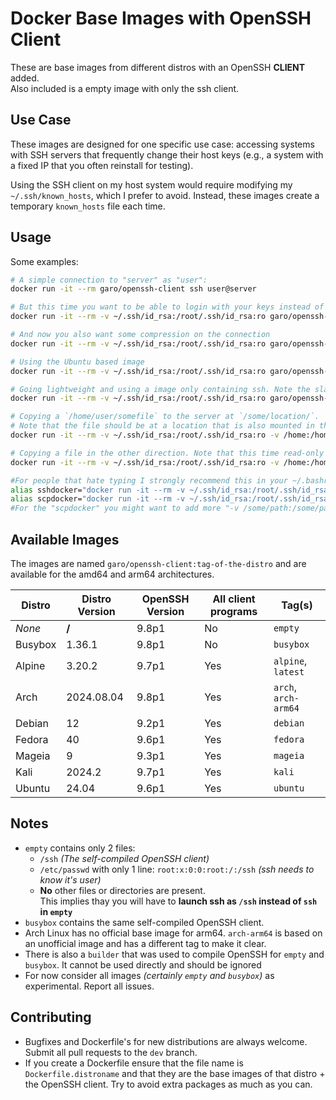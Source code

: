 # Docker Base Images with OpenSSH Client

These are base images from different distros with an OpenSSH __CLIENT__ added.<br>Also included is a empty image with only the ssh client.

## Use Case
These images are designed for one specific use case: accessing systems with SSH servers that frequently change their host keys (e.g., a system with a fixed IP that you often reinstall for testing). 

Using the SSH client on my host system would require modifying my `~/.ssh/known_hosts`, which I prefer to avoid. Instead, these images create a temporary `known_hosts` file each time.

## Usage
Some examples:
```bash
# A simple connection to "server" as "user":
docker run -it --rm garo/openssh-client ssh user@server

# But this time you want to be able to login with your keys instead of password:
docker run -it --rm -v ~/.ssh/id_rsa:/root/.ssh/id_rsa:ro garo/openssh-client ssh user@server

# And now you also want some compression on the connection
docker run -it --rm -v ~/.ssh/id_rsa:/root/.ssh/id_rsa:ro garo/openssh-client ssh -C user@server

# Using the Ubuntu based image
docker run -it --rm -v ~/.ssh/id_rsa:/root/.ssh/id_rsa:ro garo/openssh-client:ubuntu ssh -C user@server

# Going lightweight and using a image only containing ssh. Note the slash in front of ssh here !
docker run -it --rm -v ~/.ssh/id_rsa:/root/.ssh/id_rsa:ro garo/openssh-client:empty /ssh -C user@server

# Copying a `/home/user/somefile` to the server at `/some/location/`.
# Note that the file should be at a location that is also mounted in the container
docker run -it --rm -v ~/.ssh/id_rsa:/root/.ssh/id_rsa:ro -v /home:/home:ro garo/openssh-client scp /home/user/somefile user@server:/some/location/

# Copying a file in the other direction. Note that this time read-only mounting is not enough
docker run -it --rm -v ~/.ssh/id_rsa:/root/.ssh/id_rsa:ro -v /home:/home garo/openssh-client scp user@server:/some/location/somefile /home/user/

#For people that hate typing I strongly recommend this in your ~/.bashrc, ~/.zshrc, ...
alias sshdocker="docker run -it --rm -v ~/.ssh/id_rsa:/root/.ssh/id_rsa:ro garo/openssh-client ssh"
alias scpdocker="docker run -it --rm -v ~/.ssh/id_rsa:/root/.ssh/id_rsa:ro -v /home:/home garo/openssh-client scp"
#For the "scpdocker" you might want to add more "-v /some/path:/some/path:ro" options
```

## Available Images
The images are named `garo/openssh-client:tag-of-the-distro` and are available for the amd64 and arm64 architectures.

| Distro  | Distro Version | OpenSSH Version | All client programs | Tag(s)
| ------- | -------------- | --------------- | ------------------- | -------------------- |
| _None_  |        __/__   |           9.8p1 | No                  | `empty`              |
| Busybox |         1.36.1 |           9.8p1 | No                  | `busybox`            |
| Alpine  |         3.20.2 |           9.7p1 | Yes                 | `alpine`, `latest`   |
| Arch    |     2024.08.04 |           9.8p1 | Yes                 | `arch`, `arch-arm64` |
| Debian  |             12 |           9.2p1 | Yes                 | `debian`             |
| Fedora  |             40 |           9.6p1 | Yes                 | `fedora`             |
| Mageia  |              9 |           9.3p1 | Yes                 | `mageia`             |
| Kali    |         2024.2 |           9.7p1 | Yes                 | `kali`               |
| Ubuntu  |          24.04 |           9.6p1 | Yes                 | `ubuntu`             |

## Notes
- `empty` contains only 2 files:
  - `/ssh` _(The self-compiled OpenSSH client)_
  - `/etc/passwd` with only 1 line: `root:x:0:0:root:/:/ssh` _(ssh needs to know it's user)_
  - __No__ other files or directories are present.<br>This implies thay you will have to __launch ssh as `/ssh` instead of `ssh` in `empty`__
- `busybox` contains the same self-compiled OpenSSH client.
- Arch Linux has no official base image for arm64. `arch-arm64` is based on an unofficial image and has a different tag to make it clear.
- There is also a `builder` that was used to compile OpenSSH for `empty` and `busybox`. It cannot be used directly and should be ignored
- For now consider all images _(certainly `empty` and `busybox`)_ as experimental. Report all issues.


## Contributing
- Bugfixes and Dockerfile's for new distributions are always welcome. Submit all pull requests to the `dev` branch.
- If you create a Dockerfile ensure that the file name is `Dockerfile.distroname` and that they are the base images of that distro + the OpenSSH client. Try to avoid extra packages as much as you can.
